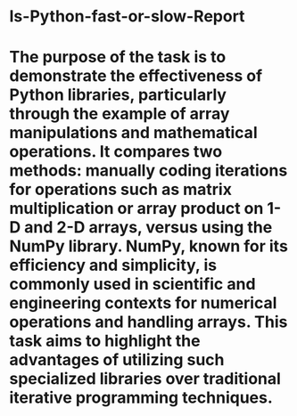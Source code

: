# Is-Python-fast-or-slow-Report 

# The purpose of the task is to demonstrate the effectiveness of Python libraries, particularly through the example of array manipulations and mathematical operations. It compares two methods: manually coding iterations for operations such as matrix multiplication or array product on 1-D and 2-D arrays, versus using the NumPy library. NumPy, known for its efficiency and simplicity, is commonly used in scientific and engineering contexts for numerical operations and handling arrays. This task aims to highlight the advantages of utilizing such specialized libraries over traditional iterative programming techniques.
